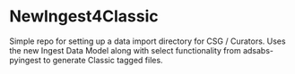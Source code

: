 # NewIngest4Classic
Simple repo for setting up a data import directory for CSG / Curators.  Uses the new Ingest Data Model along with select functionality from adsabs-pyingest to generate Classic tagged files.
